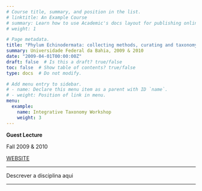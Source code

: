 ```yaml
---
# Course title, summary, and position in the list.
# linktitle: An Example Course
# summary: Learn how to use Academic's docs layout for publishing online courses, software documentation, and tutorials.
# weight: 1

# Page metadata.
title: "Phylum Echinodermata: collecting methods, curating and taxonomy"
summary: Universidade Federal da Bahia, 2009 & 2010
date: "2009-04-01T00:00:00Z"
draft: false  # Is this a draft? true/false
toc: false  # Show table of contents? true/false
type: docs  # Do not modify.

# Add menu entry to sidebar.
# - name: Declare this menu item as a parent with ID `name`.
# - weight: Position of link in menu.
menu:
  example:
    name: Integrative Taxonomy Workshop
    weight: 3
---
```


**Guest Lecture**

Fall 2009 & 2010

[WEBSITE](https://biologia.ufba.br)

---

Descrever a disciplina aqui

---
